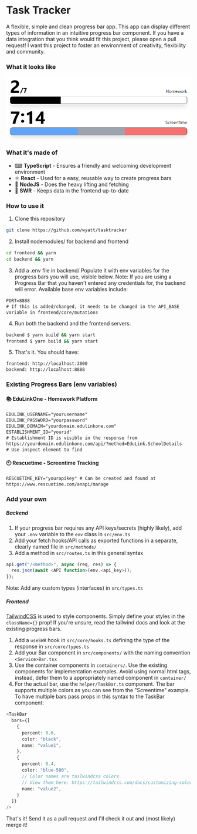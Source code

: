 # Task Tracker
A flexible, simple and clean progress bar app. This app can display different types of information in an intuitive progress bar component. 
If you have a data integration that you think would fit this project, please open a pull request! I want this project to foster an environment of creativity, flexibility and community.

### What it looks like
![bar-screenshot](docs/screenshot.png)

### What it's made of
- ⌨ **TypeScript** - Ensures a friendly and welcoming development environment
- ⚛ **React** - Used for a easy, reusable way to create progress bars
- 🚅 **NodeJS** - Does the heavy lifting and fetching
- 🤝 **SWR** - Keeps data in the frontend up-to-date

### How to use it
1. Clone this repository
```sh
git clone https://github.com/wyatt/tasktracker
```
2. Install nodemodules/ for backend and frontend
```sh
cd frontend && yarn
cd backend && yarn
```
3. Add a .env file in backend/ 
Populate it with env variables for the progress bars you will use, visible below. Note: If you are using a Progress Bar that you haven't entered any credentials for, the backend will error. Available base env variables include:
```env
PORT=8888 
# If this is added/changed, it needs to be changed in the API_BASE variable in frontend/core/mutations
```
4. Run both the backend and the frontend servers.
```sh
backend $ yarn build && yarn start
frontend $ yarn build && yarn start
```
5. That's it. You should have:
```
frontend: http://localhost:3000
backend: http://localhost:8888
```

### Existing Progress Bars (env variables)
#### 📚 EduLinkOne - Homework Platform
```env
EDULINK_USERNAME="yourusername"
EDULINK_PASSWORD="yourpassword"
EDULINK_DOMAIN="yourdomain.edulinkone.com"
ESTABLISHMENT_ID="yourid" 
# Establishment ID is visible in the response from https://yourdomain.edulinkone.com/api/?method=EduLink.SchoolDetails
# Use inspect element to find
```
#### 🕙 Rescuetime - Screentime Tracking
```env
RESCUETIME_KEY="yourapikey" # Can be created and found at https://www.rescuetime.com/anapi/manage
```


### Add your own
##### Backend
1. If your progress bar requires any API keys/secrets (highly likely), add your `.env` variable to the `env` class in `src/env.ts`
2. Add your fetch hooks/API calls as exported functions in a separate, clearly named file in `src/methods/`
3. Add a method in `src/routes.ts` in this general syntax
```ts
api.get("/<method>", async (req, res) => {
  res.json(await <API function>(env.<api_key>));
});
```
Note: Add any custom types (interfaces) in `src/types.ts`
##### Frontend
[TailwindCSS](https://tailwindcss.com/) is used to style components. Simply define your styles in the `className={}` prop! If you're unsure, read the tailwind docs and look at the existing progress bars.
1. Add a `useSWR` hook in `src/core/hooks.ts` defining the type of the response in `src/core/types.ts`
2. Add your Bar component in `src/components/` with the naming convention `<Service>Bar.tsx`
3. Use the container components in `containers/`. Use the existing components for implementation examples. Avoid using normal html tags, instead, defer them to a appropriately named component in `container/`
4. For the actual bar, use the `helper/TaskBar.ts` component. The bar supports multiple colors as you can see from the "Screentime" example. To have multiple bars pass props in this syntax to the TaskBar component:
```ts
<TaskBar
  bars={[
    {
      percent: 0.6,
      color: "black",
      name: "value1",
    },
    {
      percent: 0.4,
      color: "blue-500", 
      // Color names are tailwindcss colors. 
      // View them here: https://tailwindcss.com/docs/customizing-colors
      name: "value2",
    }
  ]}
/>
```
That's it!
Send it as a pull request and I'll check it out and (most likely) merge it!
